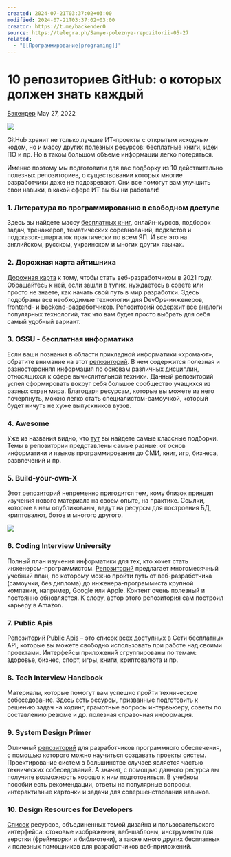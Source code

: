 ```yaml
---
created: 2024-07-21T03:37:02+03:00
modified: 2024-07-21T03:37:02+03:00
creator: https://t.me/backender0
source: https://telegra.ph/Samye-poleznye-repozitorii-05-27
related:
  - "[[Программирование|programing]]"
---
```


# 10 репозиториев GitHub: о которых должен знать каждый

[Бэкендер](http://t.me/backender0) May 27, 2022

![](https://telegra.ph/file/c7eedb4667bbbdf01e043.png)

GitHub хранит не только лучшие ИТ-проекты с открытым исходным кодом, но и массу других полезных ресурсов: бесплатные книги, идеи ПО и пр. Но в таком большом объеме информации легко потеряться.

Именно поэтому мы подготовили для вас подборку из 10 действительно полезных репозиториев, о существовании которых многие разработчики даже не подозревают. Они все помогут вам улучшить свои навыки, в какой сфере ИТ вы бы ни работали!

### 1. Литература по программированию в свободном доступе

Здесь вы найдете массу [бесплатных книг](https://github.com/EbookFoundation/free-programming-books), онлайн-курсов, подборок задач, тренажеров, тематических соревнований, подкастов и подсказок-шпаргалок практически по всем ЯП. И все это на английском, русском, украинском и многих других языках.

### 2. Дорожная карта айтишника

[Дорожная карта](https://github.com/kamranahmedse/developer-roadmap) к тому, чтобы стать веб-разработчиком в 2021 году. Обращайтесь к ней, если зашли в тупик, нуждаетесь в совете или просто не знаете, как начать свой путь в мир разработки. Здесь подобраны все необходимые технологии для DevOps-инженеров, frontend- и backend-разработчиков. Репозиторий содержит все аналоги популярных технологий, так что вам будет просто выбрать для себя самый удобный вариант.

### 3. OSSU - бесплатная информатика

Если ваши познания в области прикладной информатики «хромают», обратите внимание на этот [репозиторий](https://github.com/ossu/computer-science). В нем содержится полезная и разносторонняя информация по основам различных дисциплин, относящихся к сфере вычислительной техники. Данный репозиторий успел сформировать вокруг себя большое сообщество учащихся из разных стран мира. Благодаря ресурсам, которые вы можете из него почерпнуть, можно легко стать специалистом-самоучкой, который будет ничуть не хуже выпускников вузов.

### 4. Awesome

Уже из названия видно, что [тут](https://github.com/sindresorhus/awesome) вы найдете самые классные подборки. Темы в репозитории представлены самые разные: от основ информатики и языков программирования до СМИ, книг, игр, бизнеса, развлечений и пр.

### 5. Build-your-own-X

[Этот репозиторий](https://github.com/danistefanovic/build-your-own-x) непременно пригодится тем, кому близок принцип изучения нового материала на своем опыте, на практике. Ссылки, которые в нем опубликованы, ведут на ресурсы для построения БД, криптовалют, ботов и многого другого.

  

![](https://itproger.com/img/news/1621237745.jpg)

  

### 6. Coding Interview University

Полный план изучения информатики для тех, кто хочет стать инженером-программистом. [Репозиторий](https://github.com/jwasham/coding-interview-university) предлагает многомесячный учебный план, по которому можно пройти путь от веб-разработчика (самоучки, без диплома) до инженера-программиста крупной компании, например, Google или Apple. Контент очень полезный и постоянно обновляется. К слову, автор этого репозитория сам построил карьеру в Amazon.

### 7. Public Apis

Репозиторий [Public Apis](https://github.com/public-apis/public-apis) – это список всех доступных в Сети бесплатных API, которые вы можете свободно использовать при работе над своими проектами. Интерфейсы приложений сгруппированы по темам: здоровье, бизнес, спорт, игры, книги, криптовалюта и пр.

### 8. Tech Interview Handbook

Материалы, которые помогут вам успешно пройти техническое собеседование. [Здесь](https://github.com/yangshun/tech-interview-handbook) есть ресурсы, призванные подготовить к решению задач на кодинг, грамотные вопросы интервьюеру, советы по составлению резюме и др. полезная справочная информация.

### 9. System Design Primer

Отличный [репозиторий](https://github.com/donnemartin/system-design-primer) для разработчиков программного обеспечения, с помощью которого можно научиться создавать проекты систем. Проектирование систем в большинстве случаев является частью технических собеседований. А значит, с помощью данного ресурса вы получите возможность хорошо к ним подготовиться. В учебном пособии есть рекомендации, ответы на популярные вопросы, интерактивные карточки и задачи для совершенствования навыков. 

### 10. Design Resources for Developers

[Список](https://github.com/bradtraversy/design-resources-for-developers) ресурсов, объединенных темой дизайна и пользовательского интерфейса: стоковые изображения, веб-шаблоны, инструменты для верстки (фреймворки и библиотеки), а также много других бесплатных и полезных помощников для разработчиков веб-приложений.
